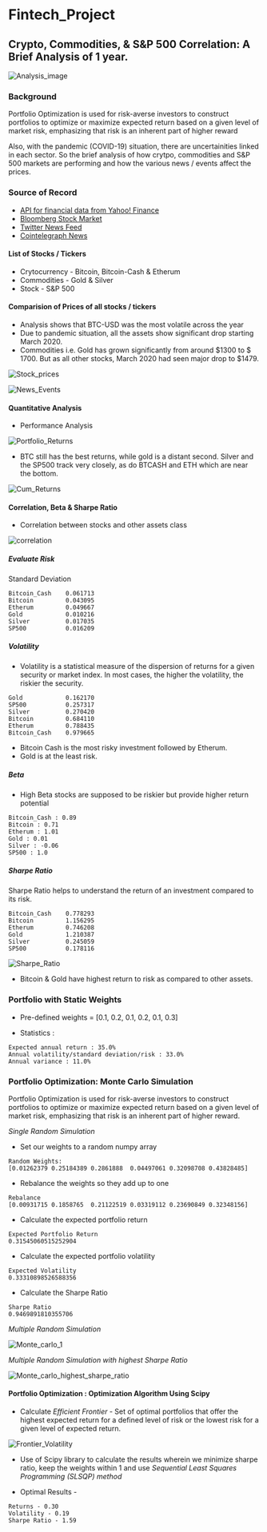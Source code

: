 # Fintech_Project

## Crypto, Commodities, & S&P 500 Correlation: A Brief Analysis of 1 year. 

![Analysis_image](Images/Analysis_image.png)

### Background

Portfolio Optimization is used for risk-averse investors to construct portfolios to optimize or maximize expected return based on a given level of market risk, emphasizing that risk is an inherent part of higher reward

Also, with the pandemic (COVID-19) situation, there are uncertainities linked in each sector. So the brief analysis of how crytpo, commodities and S&P 500 markets are performing and how the various news / events affect the prices. 

### Source of Record

* [API for financial data from Yahoo! Finance](https://pypi.org/project/yfinance/)
* [Bloomberg Stock Market](https://www.bloomberg.com/markets/stocks)
* [Twitter News Feed](https://twitter.com/breakingnews?lang=en)
* [Cointelegraph News](https://cointelegraph.com/tags/business)

#### List of Stocks / Tickers

* Crytocurrency - Bitcoin, Bitcoin-Cash & Etherum
* Commodities - Gold & Silver
* Stock - S&P 500

#### Comparision of Prices of all stocks / tickers

* Analysis shows that BTC-USD was the most volatile across the year
* Due to pandemic situation, all the assets show significant drop starting March 2020. 
* Commodities i.e. Gold has grown significantly from around $1300 to $ 1700. But as all other stocks, March 2020 had seen major drop to $1479.

![Stock_prices](Images/Stock_prices.PNG)

![News_Events](Images/News_Events.PNG)

#### Quantitative Analysis

* Performance Analysis

![Portfolio_Returns](Images/Portfolio_Returns.PNG)

* BTC still has the best returns, while gold is a distant second. Silver and the SP500 track very closely, as do BTCASH and ETH which are near the bottom. 

![Cum_Returns](Images/Cum_Returns.PNG)

#### Correlation, Beta & Sharpe Ratio

* Correlation between stocks and other assets class

![correlation](Images/correlation.PNG)

##### Evaluate Risk

Standard Deviation 
```
Bitcoin_Cash    0.061713
Bitcoin         0.043095
Etherum         0.049667
Gold            0.010216
Silver          0.017035
SP500           0.016209

```

##### Volatility

* Volatility is a statistical measure of the dispersion of returns for a given security or market index. In most cases, the higher the volatility, the riskier the security.

```
Gold            0.162170
SP500           0.257317
Silver          0.270420
Bitcoin         0.684110
Etherum         0.788435
Bitcoin_Cash    0.979665
```
* Bitcoin Cash is the most risky investment followed by Etherum. 
* Gold is at the least risk. 

##### Beta

* High Beta stocks are supposed to be riskier but provide higher return potential
```
Bitcoin_Cash : 0.89
Bitcoin : 0.71
Etherum : 1.01
Gold : 0.01
Silver : -0.06
SP500 : 1.0
```

##### Sharpe Ratio

Sharpe Ratio helps to understand the return of an investment compared to its risk. 

```
Bitcoin_Cash    0.778293
Bitcoin         1.156295
Etherum         0.746208
Gold            1.210387
Silver          0.245059
SP500           0.178116
```
![Sharpe_Ratio](Images/Sharpe_Ratio.PNG)

* Bitcoin & Gold have highest return to risk as compared to other assets.

### Portfolio with Static Weights

* Pre-defined weights = [0.1, 0.2, 0.1, 0.2, 0.1, 0.3]

* Statistics :
```
Expected annual return : 35.0%
Annual volatility/standard deviation/risk : 33.0%
Annual variance : 11.0%
```

### Portfolio Optimization: Monte Carlo Simulation

Portfolio Optimization is used for risk-averse investors to construct portfolios to optimize or maximize expected return based on a given level of market risk, emphasizing that risk is an inherent part of higher reward. 

*Single Random Simulation*

* Set our weights to a random numpy array 
```
Random Weights:
[0.01262379 0.25184389 0.2861888  0.04497061 0.32098708 0.43828485]
```
* Rebalance the weights so they add up to one
```
Rebalance
[0.00931715 0.1858765  0.21122519 0.03319112 0.23690849 0.32348156]
```
* Calculate the expected portfolio return
```
Expected Portfolio Return
0.31545060515252904
```
* Calculate the expected portfolio volatility
```
Expected Volatility
0.33310898526588356
```
* Calculate the Sharpe Ratio
```
Sharpe Ratio
0.9469891810355706
```

*Multiple Random Simulation*

![Monte_carlo_1](Images/Monte_carlo_1.PNG)

*Multiple Random Simulation with highest Sharpe Ratio*

![Monte_carlo_highest_sharpe_ratio](Images/Monte_carlo_highest_sharpe_ratio.PNG)

#### Portfolio Optimization : Optimization Algorithm Using Scipy

* Calculate *Efficient Frontier* - Set of optimal portfolios that offer the highest expected return for a defined level of risk or the lowest risk for a given level of expected return. 

![Frontier_Volatility](Images/Frontier_Volatility.PNG)

* Use of Scipy library to calculate the results wherein we minimize sharpe ratio, keep the weights within 1 and use *Sequential Least Squares Programming (SLSQP) method*

* Optimal Results - 
```
Returns - 0.30
Volatility - 0.19
Sharpe Ratio - 1.59
```

















